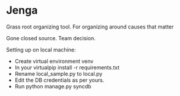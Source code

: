# Jenga

Grass root organizing tool. For organizing around causes that matter

Gone closed source. Team decision.

Setting up on local machine:

* Create virtual environment venv
* In your virtualpip install -r requirements.txt
* Rename local_sample.py to local.py
* Edit the DB credentials as per yours.
* Run python manage.py syncdb
